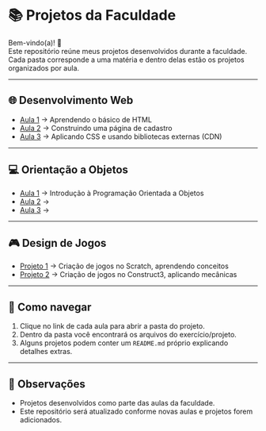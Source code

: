 # 📚 Projetos da Faculdade

Bem-vindo(a)! 👋  
Este repositório reúne meus projetos desenvolvidos durante a faculdade.  
Cada pasta corresponde a uma matéria e dentro delas estão os projetos organizados por aula.  

---

## 🌐 Desenvolvimento Web
- [Aula 1](Desenvolvimento-Web/Aula1) → Aprendendo o básico de HTML
- [Aula 2](Desenvolvimento-Web/Aula2) → Construindo uma página de cadastro
- [Aula 3](Desenvolvimento-Web/Aula3) → Aplicando CSS e usando bibliotecas externas (CDN)

---

## 💻 Orientação a Objetos
- [Aula 1](Orientacao-Objeto/Aula1) → Introdução à Programação Orientada a Objetos
- [Aula 2](Orientacao-Objeto/Aula2) → 
- [Aula 3](Orientacao-Objeto/Aula3) →
  
---

## 🎮 Design de Jogos
- [Projeto 1](Design-Jogos/Projeto1) → Criação de jogos no Scratch, aprendendo conceitos
- [Projeto 2](Design-Jogos/Projeto2) → Criação de jogos no Construct3, aplicando mecânicas

---

## 🚀 Como navegar
1. Clique no link de cada aula para abrir a pasta do projeto.  
2. Dentro da pasta você encontrará os arquivos do exercício/projeto.  
3. Alguns projetos podem conter um `README.md` próprio explicando detalhes extras.  

---

## 📌 Observações
- Projetos desenvolvidos como parte das aulas da faculdade.  
- Este repositório será atualizado conforme novas aulas e projetos forem adicionados.  
